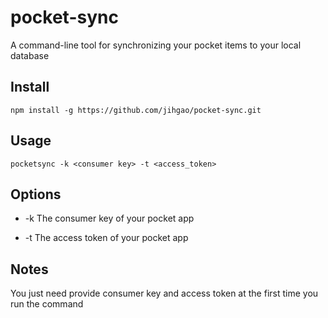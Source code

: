 # pocket-sync

A command-line tool for synchronizing your pocket items to your local database

## Install

`npm install -g https://github.com/jihgao/pocket-sync.git`

## Usage

`pocketsync -k <consumer key> -t <access_token>`


## Options

* -k The consumer key of your pocket app

* -t The access token of your pocket app

## Notes

You just need provide consumer key and access token at the first time you run the command
